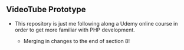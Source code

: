 ## VideoTube Prototype ##

- This repository is just me following along a Udemy online course in order to get more familiar with PHP development.

    - Merging in changes to the end of section 8!